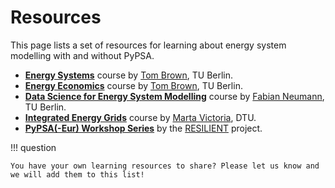# Resources

This page lists a set of resources for learning about energy system modelling with and without PyPSA.

- **[Energy Systems](https://nworbmot.org/courses/es-24/)** course by [Tom Brown](https://nworbmot.org), TU Berlin.
- **[Energy Economics](https://nworbmot.org/courses/ee-24/)** course by [Tom Brown](https://nworbmot.org), TU Berlin.
- **[Data Science for Energy System Modelling](https://fneum.github.io/data-science-for-esm/)** course by [Fabian Neumann](https://fneum.org), TU Berlin.
- **[Integrated Energy Grids](https://github.com/martavp/integrated-energy-grids)** course by [Marta Victoria](https://www.martavictoria.org/), DTU.
- **[PyPSA(-Eur) Workshop Series](https://resilient-project.github.io/pypsa-workshop-202506)** by the [RESILIENT](https://resilient-project.github.io/) project.

!!! question

    You have your own learning resources to share? Please let us know and we will add them to this list!
